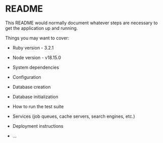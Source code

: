# README

This README would normally document whatever steps are necessary to get the
application up and running.

Things you may want to cover:

* Ruby version - 3.2.1
* Node version - v18.15.0

* System dependencies

* Configuration

* Database creation

* Database initialization

* How to run the test suite

* Services (job queues, cache servers, search engines, etc.)

* Deployment instructions

* ...
